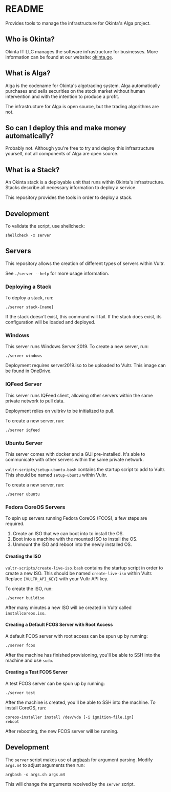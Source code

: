 # README

Provides tools to manage the infrastructure for Okinta's Alga project.

## Who is Okinta?

Okinta IT LLC manages the software infrastructure for businesses. More
information can be found at our website: [okinta.ge](https://okinta.ge/).

## What is Alga?

Alga is the codename for Okinta's algotrading system. Alga automatically
purchases and sells securities on the stock market without human intervention
and with the intention to produce a profit.

The infrastructure for Alga is open source, but the trading algorithms are not.

## So can I deploy this and make money automatically?

Probably not. Although you're free to try and deploy this infrastructure
yourself, not all components of Alga are open source.

## What is a Stack?

An Okinta stack is a deployable unit that runs within Okinta's infrastructure.
Stacks describe all necessary information to deploy a service.

This repository provides the tools in order to deploy a stack.

## Development

To validate the script, use shellcheck:

    shellcheck -x server

## Servers

This repository allows the creation of different types of servers within Vultr.

See `./server --help` for more usage information.

### Deploying a Stack

To deploy a stack, run:

    ./server stack-[name]

If the stack doesn't exist, this command will fail. If the stack does exist,
its configuration will be loaded and deployed.

### Windows

This server runs Windows Server 2019. To create a new server, run:

    ./server windows

Deployment requires server2019.iso to be uploaded to Vultr. This image can be
found in OneDrive.

### IQFeed Server

This server runs IQFeed client, allowing other servers within the same private
network to pull data.

Deployment relies on vultrkv to be initialized to pull.

To create a new server, run:

    ./server iqfeed

### Ubuntu Server

This server comes with docker and a GUI pre-installed. It's able to communicate
with other servers within the same private network.

`vultr-scripts/setup-ubuntu.bash` contains the startup script to add to Vultr.
This should be named `setup-ubuntu` within Vultr.

To create a new server, run:

    ./server ubuntu

### Fedora CoreOS Servers

To spin up servers running Fedora CoreOS (FCOS), a few steps are required.

1. Create an ISO that we can boot into to install the OS.
2. Boot into a machine with the mounted ISO to install the OS.
3. Unmount the ISO and reboot into the newly installed OS.

#### Creating the ISO

`vultr-scripts/create-live-iso.bash` contains the startup script in order to
create a new ISO. This should be named `create-live-iso` within Vultr. Replace
`[VULTR_API_KEY]` with your Vultr API key.

To create the ISO, run:

    ./server buildiso

After many minutes a new ISO will be created in Vultr called
`installcoreos.iso`.

#### Creating a Default FCOS Server with Root Access

A default FCOS server with root access can be spun up by running:

    ./server fcos

After the machine has finished provisioning, you'll be able to SSH into the
machine and use `sudo`.

#### Creating a Test FCOS Server

A test FCOS server can be spun up by running:

    ./server test

After the machine is created, you'll be able to SSH into the machine. To
install CoreOS, run:

    coreos-installer install /dev/vda [-i ignition-file.ign]
    reboot

After rebooting, the new FCOS server will be running.

## Development

The `server` script makes use of [argbash][1] for argument parsing. Modify
`args.m4` to adjust arguments then run:

    argbash -o args.sh args.m4

This will change the arguments received by the `server` script.

[1]: https://argbash.readthedocs.io/en/latest/
